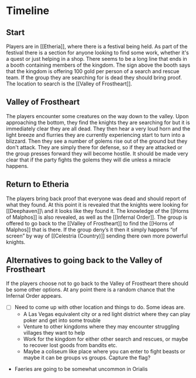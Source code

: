 # Timeline

## Start
Players are in [[Etheria]], where there is a festival being held. As part of the festival there is a section for anyone looking to find some work, whether it's a quest or just helping in a shop. There seems to be a long line that ends in a booth containing members of the kingdom. The sign above the booth says that the kingdom is offering 100 gold per person of a search and rescue team. If the group they are searching for is dead they should bring proof. The location to search is the [[Valley of Frostheart]].

## Valley of Frostheart
The players encounter some creatures on the way down to the valley. Upon approaching the bottom, they find the knights they are searching for but it is immediately clear they are all dead. They then hear a very loud horn and the light breeze and flurries they are currently experiencing start to turn into a blizzard. Then they see a number of golems rise out of the ground but they don't attack. They are simply there for defense, so if they are attacked or the group presses forward they will become hostile. It should be made very clear that if the party fights the golems they will die unless a miracle happens.

## Return to Etheria
The players bring back proof that everyone was dead and should report of what they found. At this point it is revealed that the knights were looking for [[Deephaven]]\ and it looks like they found it. The knowledge of the [[Horns of Malphos]] is also revealed, as well as the [[Infernal Order]]. The group is offered to go back to the [[Valley of Frostheart]] to find the [[Horns of Malphos]] that is there. If the group deny’s it then it simply happens “of screen” by way of [[Celestria (Country)]] sending there own more powerful knights.

## Alternatives to going back to the Valley of Frostheart
If the players choose not to go back to the Valley of Frostheart there should be some other options. At any point there is a random chance that the Infernal Order appears.
- [ ] Need to come up with other location and things to do. Some ideas are.
    - A Las Vegas equivalent city or a red light district where they can play poker and get into some trouble
    - Venture to other kingdoms where they may encounter struggling villages they want to help
    - Work for the kingdom for either other search and rescues, or maybe to recover lost goods from bandits etc.
    - Maybe a coliseum like place where you can enter to fight beasts or maybe it can be groups vs groups. Capture the flag?

- Faeries are going to be somewhat uncommon in Orialis